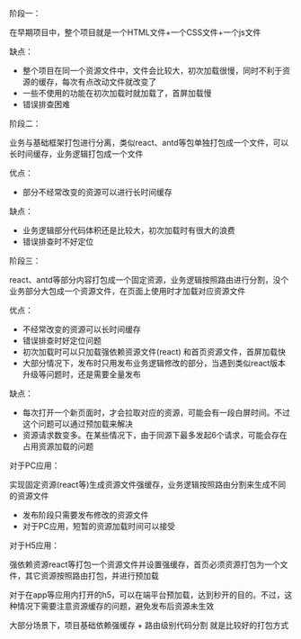 阶段一：

在早期项目中，整个项目就是一个HTML文件+一个CSS文件+一个js文件

缺点：

- 整个项目在同一个资源文件中，文件会比较大，初次加载很慢，同时不利于资源的缓存，每次有点改动文件就改变了
- 一些不使用的功能在初次加载时就加载了，首屏加载慢
- 错误排查困难

阶段二：

业务与基础框架打包进行分离，类似react、antd等包单独打包成一个文件，可以长时间缓存，业务逻辑打包成一个文件

优点：

- 部分不经常改变的资源可以进行长时间缓存

缺点：

- 业务逻辑部分代码体积还是比较大，初次加载时有很大的浪费
- 错误排查时不好定位

阶段三：

react、antd等部分内容打包成一个固定资源，业务逻辑按照路由进行分割，没个业务部分大包成一个资源文件，在页面上使用时才加载对应资源文件

优点：

- 不经常改变的资源可以长时间缓存
- 错误排查时好定位问题
- 初次加载时可以只加载强依赖资源文件(react) 和首页资源文件，首屏加载快
- 大部分情况下，发布时只用发布业务逻辑修改的部分，当遇到类似react版本升级等问题时，还是需要全量发布

缺点：

- 每次打开一个新页面时，才会拉取对应的资源，可能会有一段白屏时间。不过这个问题可以通过预加载来解决
- 资源请求数变多。在某些情况下，由于同源下最多发起6个请求，可能会存在占用资源加载的问题



对于PC应用：

实现固定资源(react等)生成资源文件强缓存，业务逻辑按照路由分割来生成不同的资源文件

- 发布阶段只需要发布修改的资源文件
- 对于PC应用，短暂的资源加载时间可以接受

对于H5应用：

强依赖资源react等打包一个资源文件并设置强缓存，首页必须资源打包为一个文件，其它资源按照路由打包，并进行预加载

对于在app等应用内打开的h5，可以在端平台预加载，达到秒开的目的。不过，这种情况下需要注意资源缓存的问题，避免发布后资源未生效



大部分场景下，项目基础依赖强缓存 + 路由级别代码分割 就是比较好的打包方式
